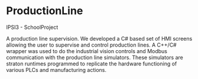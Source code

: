 # ProductionLine
IPSI3 - SchoolProject

A production line supervision. 
We developed a C# based set of HMI screens allowing the user to supervise and control production lines. 
A C++/C# wrapper was used to do the industrial vision controls and Modbus communication with the production line simulators. 
These simulators are straton runtimes programmed to replicate the hardware functioning of various PLCs and manufacturing actions.


